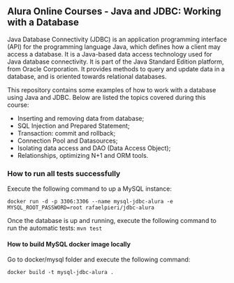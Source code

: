 ## Alura Online Courses - Java and JDBC: Working with a Database
Java Database Connectivity (JDBC) is an application programming interface (API) for the programming language Java, 
which defines how a client may access a database. It is a Java-based data access technology used for Java database connectivity. 
It is part of the Java Standard Edition platform, from Oracle Corporation. It provides methods to query and update data in a database, 
and is oriented towards relational databases.

This repository contains some examples of how to work with a database using Java and JDBC. Below are listed the topics covered during this course:
* Inserting and removing data from database;
* SQL Injection and Prepared Statement;
* Transaction: commit and rollback;
* Connection Pool and Datasources;
* Isolating data access and DAO (Data Access Object);
* Relationships, optimizing N+1 and ORM tools.

### How to run all tests successfully
Execute the following command to up a MySQL instance:

```docker run -d -p 3306:3306 --name mysql-jdbc-alura -e MYSQL_ROOT_PASSWORD=root rafaelpieri/jdbc-alura```

Once the database is up and running, execute the following command to run the automatic tests:
```mvn test```

#### How to build MySQL docker image locally
Go to docker/mysql folder and execute the following command:

```docker build -t mysql-jdbc-alura .```